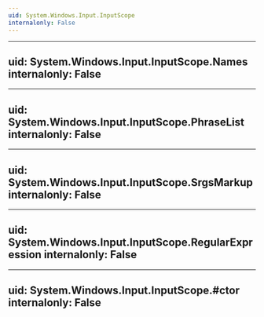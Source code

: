 ```yaml
---
uid: System.Windows.Input.InputScope
internalonly: False
---
```


---
uid: System.Windows.Input.InputScope.Names
internalonly: False
---

---
uid: System.Windows.Input.InputScope.PhraseList
internalonly: False
---

---
uid: System.Windows.Input.InputScope.SrgsMarkup
internalonly: False
---

---
uid: System.Windows.Input.InputScope.RegularExpression
internalonly: False
---

---
uid: System.Windows.Input.InputScope.#ctor
internalonly: False
---
